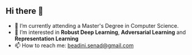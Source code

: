 ## Hi there 👋


- 🔭 I’m currently attending a Master's Degree in Computer Science.
- 🌱 I’m interested in **Robust Deep Learning**, **Adversarial Learning** and **Representation Learning**
- 📫 How to reach me: beadini.senad@gmail.com

